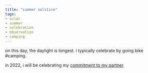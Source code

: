 ```yaml
---
title: "summer solstice"
tags:
- solar
- summer
- celebration
- observation
- camping
---
```


on this day, the daylight is longest. i typically celebrate by going bike #camping.

in 2022, i will be celebrating my [commitment to my partner](commitment%20ceremony.md).